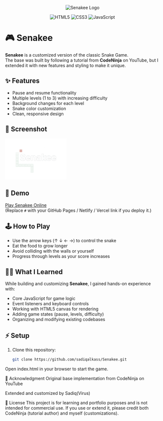 <p align="center">
  <img src="assets/senakee-banner.png" alt="Senakee Logo" width="600"/>
</p>

<p align="center">
  <img src="https://img.shields.io/badge/HTML5-E34F26?style=for-the-badge&logo=html5&logoColor=white" alt="HTML5"/>
  <img src="https://img.shields.io/badge/CSS3-1572B6?style=for-the-badge&logo=css3&logoColor=white" alt="CSS3"/>
  <img src="https://img.shields.io/badge/JavaScript-323330?style=for-the-badge&logo=javascript&logoColor=F7DF1E" alt="JavaScript"/>
</p>

# 🎮 Senakee

**Senakee** is a customized version of the classic Snake Game.  
The base was built by following a tutorial from **CodeNinja** on YouTube, but I extended it with new features and styling to make it unique.

## ✨ Features
- Pause and resume functionality  
- Multiple levels (1 to 3) with increasing difficulty  
- Background changes for each level  
- Snake color customization  
- Clean, responsive design  

## 📸 Screenshot
<img src="/senakee-pic.png" alt="logo" width="200">

## 🚀 Demo
[Play Senakee Online](#)  
(Replace `#` with your GitHub Pages / Netlify / Vercel link if you deploy it.)

## 🕹️ How to Play
- Use the arrow keys (↑ ↓ ← →) to control the snake  
- Eat the food to grow longer  
- Avoid colliding with the walls or yourself  
- Progress through levels as your score increases  

## 🧑‍💻 What I Learned
While building and customizing **Senakee**, I gained hands-on experience with:
- Core JavaScript for game logic  
- Event listeners and keyboard controls  
- Working with HTML5 canvas for rendering  
- Adding game states (pause, levels, difficulty)  
- Organizing and modifying existing codebases  

## ⚡ Setup
1. Clone this repository:
   ```bash
   git clone https://github.com/sadiqalkass/Senakee.git
Open index.html in your browser to start the game.

🙏 Acknowledgment
Original base implementation from CodeNinja on YouTube

Extended and customized by Sadiq(Virus)

📜 License
This project is for learning and portfolio purposes and is not intended for commercial use.
If you use or extend it, please credit both CodeNinja (tutorial author) and myself (customizations).